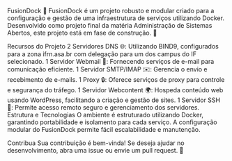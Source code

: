 FusionDock 🚀
FusionDock é um projeto robusto e modular criado para a configuração e gestão de uma infraestrutura de serviços utilizando Docker. Desenvolvido como projeto final da matéria Administração de Sistemas Abertos, este projeto está em fase de construção. 🔧

Recursos do Projeto
2 Servidores DNS 🌐: Utilizando BIND9, configurados para a zona ifrn.asa.br com delegação para um dos campus do IF selecionado.
1 Servidor Webmail 📧: Fornecendo serviços de e-mail para comunicação eficiente.
1 Servidor SMTP/IMAP ✉️: Gerencia o envio e recebimento de e-mails.
1 Proxy 🔒: Oferece serviços de proxy para controle e segurança do tráfego.
1 Servidor Webcontent 🌍: Hospeda conteúdo web usando WordPress, facilitando a criação e gestão de sites.
1 Servidor SSH 🔑: Permite acesso remoto seguro e gerenciamento dos servidores.
Estrutura e Tecnologias
O ambiente é estruturado utilizando Docker, garantindo portabilidade e isolamento para cada serviço. A configuração modular do FusionDock permite fácil escalabilidade e manutenção.

Contribua
Sua contribuição é bem-vinda! Se deseja ajudar no desenvolvimento, abra uma issue ou envie um pull request. 🤝

